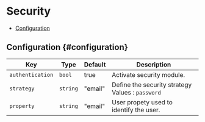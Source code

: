 # Security

- [Configuration](#configuration)

## Configuration {#configuration}

|Key|Type|Default|Description|
|--|--|--|--|
|`authentication`|`bool`|true|Activate security module.|
|`strategy`|`string`|"email"|Define the security strategy<br>Values : `password`|`email`|`2fa`.|
|`property`|`string`|"email"|User propety used to identify the user.|
